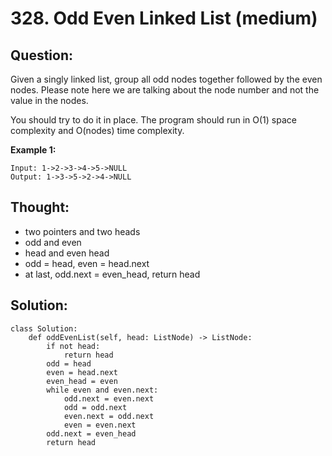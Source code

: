 # 328. Odd Even Linked List \(medium\)

## Question:

Given a singly linked list, group all odd nodes together followed by the even nodes. Please note here we are talking about the node number and not the value in the nodes.

You should try to do it in place. The program should run in O\(1\) space complexity and O\(nodes\) time complexity.

**Example 1:**

```text
Input: 1->2->3->4->5->NULL
Output: 1->3->5->2->4->NULL
```

## Thought:

* two pointers and two heads
* odd and even
* head and even head
* odd = head, even = head.next
* at last, odd.next = even\_head, return head

## Solution:

```text
class Solution:
    def oddEvenList(self, head: ListNode) -> ListNode:
        if not head:
            return head
        odd = head
        even = head.next
        even_head = even
        while even and even.next:
            odd.next = even.next
            odd = odd.next
            even.next = odd.next
            even = even.next
        odd.next = even_head
        return head
```

